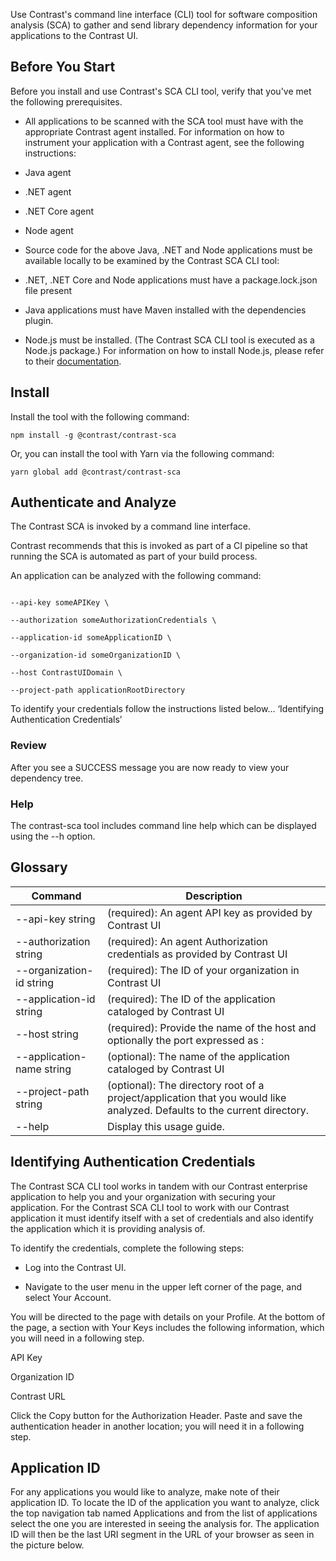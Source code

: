 <!--
title: "CLI Tool"
description: "Instructions for installing the CLI tool for library analysis"
tags: "tools cli library install"
-->
  

Use Contrast's command line interface (CLI) tool for software composition analysis (SCA) to gather and send library dependency information for your applications to the Contrast UI. 

## Before You Start 

Before you install and use Contrast's SCA CLI tool, verify that you've met the following prerequisites.  

* All applications to be scanned with the SCA tool must have with the appropriate Contrast agent installed. For information on how to instrument your application with a Contrast agent, see the following instructions: 

 * Java agent 

 * .NET agent 

 * .NET Core agent 

 * Node agent 
 

* Source code for the above Java, .NET and Node applications must be available locally to be examined by the Contrast SCA CLI tool: 

 * .NET, .NET Core and Node applications must have a package.lock.json file present

 * Java applications must have Maven installed with the dependencies plugin. 
 
 
* Node.js must be installed. (The Contrast SCA CLI tool is executed as a Node.js package.) For information on how to install Node.js, please refer to their [documentation](https://nodejs.org/en/download/). 
 

## Install 

Install the tool with the following command: 

```
npm install -g @contrast/contrast-sca 
```

Or, you can install the tool with Yarn via the following command: 

```
yarn global add @contrast/contrast-sca 
```

## Authenticate and Analyze 

The Contrast SCA is invoked by a command line interface. 

Contrast recommends that this is invoked as part of a CI pipeline so that running the SCA is automated as part of your build process. 

An application can be analyzed with the following command: 

```contrast-sca \ 

--api-key someAPIKey \ 

--authorization someAuthorizationCredentials \ 

--application-id someApplicationID \ 

--organization-id someOrganizationID \ 

--host ContrastUIDomain \ 

--project-path applicationRootDirectory 
```

To identify your credentials follow the instructions listed below… ‘Identifying Authentication Credentials’ 

### Review 

After you see a SUCCESS message you are now ready to view your dependency tree. <link to library hierarchy> 

### Help 

The contrast-sca tool includes command line help which can be displayed using the --h option. 


## Glossary
 

| Command                   | Description                                                                               |
|---------------------------|-------------------------------------------------------------------------------------------|
| --api-key string          | (required): An agent API key as provided by Contrast UI                                   |
| --authorization string    | (required): An agent Authorization credentials as provided by Contrast UI                 |
| --organization-id string  | (required): The ID of your organization in Contrast UI                                    |
| --application-id string   | (required): The ID of the application cataloged by Contrast UI                            |
| --host string             | (required): Provide the name of the host and optionally the port expressed as <host>:<port>|
| --application-name string | (optional): The name of the application cataloged by Contrast UI                          |
| --project-path string     | (optional): The directory root of a project/application that you would like analyzed. Defaults to the current directory.|
| --help                    | Display this usage guide.                                                  	 			|

 

## Identifying Authentication Credentials 

The Contrast SCA CLI tool works in tandem with our Contrast enterprise application to help you and your organization with securing your application. For the Contrast SCA CLI tool to work with our Contrast application it must identify itself with a set of credentials and also identify the application which it is providing analysis of.  

To identify the credentials, complete the following steps: 

* Log into the Contrast UI.  

* Navigate to the user menu in the upper left corner of the page, and select Your Account. 


You will be directed to the page with details on your Profile. At the bottom of the page, a section with Your Keys includes the following information, which you will need in a following step.  
 

API Key 

Organization ID 

Contrast URL 



Click the Copy button for the Authorization Header. Paste and save the authentication header in another location; you will need it in a following step. 

## Application ID

For any applications you would like to analyze, make note of their application ID. To locate the ID of the application you want to analyze, click the top navigation tab named Applications and from the list of applications select the one you are interested in seeing the analysis for. The application ID will then be the last URI segment in the URL of your browser as seen in the picture below.  
